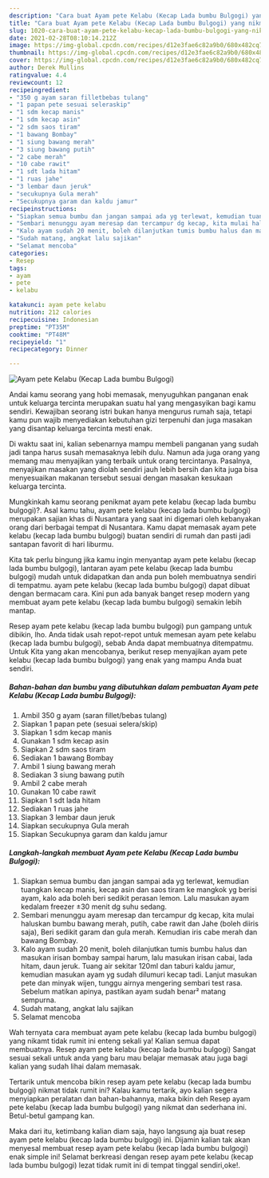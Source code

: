 ```yaml
---
description: "Cara buat Ayam pete Kelabu (Kecap Lada bumbu Bulgogi) yang nikmat Untuk Jualan"
title: "Cara buat Ayam pete Kelabu (Kecap Lada bumbu Bulgogi) yang nikmat Untuk Jualan"
slug: 1020-cara-buat-ayam-pete-kelabu-kecap-lada-bumbu-bulgogi-yang-nikmat-untuk-jualan
date: 2021-02-28T08:10:14.212Z
image: https://img-global.cpcdn.com/recipes/d12e3fae6c82a9b0/680x482cq70/ayam-pete-kelabu-kecap-lada-bumbu-bulgogi-foto-resep-utama.jpg
thumbnail: https://img-global.cpcdn.com/recipes/d12e3fae6c82a9b0/680x482cq70/ayam-pete-kelabu-kecap-lada-bumbu-bulgogi-foto-resep-utama.jpg
cover: https://img-global.cpcdn.com/recipes/d12e3fae6c82a9b0/680x482cq70/ayam-pete-kelabu-kecap-lada-bumbu-bulgogi-foto-resep-utama.jpg
author: Derek Mullins
ratingvalue: 4.4
reviewcount: 12
recipeingredient:
- "350 g ayam saran filletbebas tulang"
- "1 papan pete sesuai seleraskip"
- "1 sdm kecap manis"
- "1 sdm kecap asin"
- "2 sdm saos tiram"
- "1 bawang Bombay"
- "1 siung bawang merah"
- "3 siung bawang putih"
- "2 cabe merah"
- "10 cabe rawit"
- "1 sdt lada hitam"
- "1 ruas jahe"
- "3 lembar daun jeruk"
- "secukupnya Gula merah"
- "Secukupnya garam dan kaldu jamur"
recipeinstructions:
- "Siapkan semua bumbu dan jangan sampai ada yg terlewat, kemudian tuangkan kecap manis, kecap asin dan saos tiram ke mangkok yg berisi ayam, kalo ada boleh beri sedikit perasan lemon. Lalu masukan ayam kedalam freezer ±30 menit dg suhu sedang."
- "Sembari menunggu ayam meresap dan tercampur dg kecap, kita mulai haluskan bumbu bawang merah, putih, cabe rawit dan Jahe (boleh diiris saja), Beri sedikit garam dan gula merah. Kemudian iris cabe merah dan bawang Bombay."
- "Kalo ayam sudah 20 menit, boleh dilanjutkan tumis bumbu halus dan masukan irisan bombay sampai harum, lalu masukan irisan cabai, lada hitam, daun jeruk. Tuang air sekitar 120ml dan taburi kaldu jamur, kemudian masukan ayam yg sudah dilumuri kecap tadi. Lanjut masukan pete dan minyak wijen, tunggu airnya mengering sembari test rasa. Sebelum matikan apinya, pastikan ayam sudah benar² matang sempurna."
- "Sudah matang, angkat lalu sajikan"
- "Selamat mencoba"
categories:
- Resep
tags:
- ayam
- pete
- kelabu

katakunci: ayam pete kelabu 
nutrition: 212 calories
recipecuisine: Indonesian
preptime: "PT35M"
cooktime: "PT48M"
recipeyield: "1"
recipecategory: Dinner

---
```



![Ayam pete Kelabu (Kecap Lada bumbu Bulgogi)](https://img-global.cpcdn.com/recipes/d12e3fae6c82a9b0/680x482cq70/ayam-pete-kelabu-kecap-lada-bumbu-bulgogi-foto-resep-utama.jpg)

Andai kamu seorang yang hobi memasak, menyuguhkan panganan enak untuk keluarga tercinta merupakan suatu hal yang mengasyikan bagi kamu sendiri. Kewajiban seorang istri bukan hanya mengurus rumah saja, tetapi kamu pun wajib menyediakan kebutuhan gizi terpenuhi dan juga masakan yang disantap keluarga tercinta mesti enak.

Di waktu  saat ini, kalian sebenarnya mampu membeli panganan yang sudah jadi tanpa harus susah memasaknya lebih dulu. Namun ada juga orang yang memang mau menyajikan yang terbaik untuk orang tercintanya. Pasalnya, menyajikan masakan yang diolah sendiri jauh lebih bersih dan kita juga bisa menyesuaikan makanan tersebut sesuai dengan masakan kesukaan keluarga tercinta. 



Mungkinkah kamu seorang penikmat ayam pete kelabu (kecap lada bumbu bulgogi)?. Asal kamu tahu, ayam pete kelabu (kecap lada bumbu bulgogi) merupakan sajian khas di Nusantara yang saat ini digemari oleh kebanyakan orang dari berbagai tempat di Nusantara. Kamu dapat memasak ayam pete kelabu (kecap lada bumbu bulgogi) buatan sendiri di rumah dan pasti jadi santapan favorit di hari liburmu.

Kita tak perlu bingung jika kamu ingin menyantap ayam pete kelabu (kecap lada bumbu bulgogi), lantaran ayam pete kelabu (kecap lada bumbu bulgogi) mudah untuk didapatkan dan anda pun boleh membuatnya sendiri di tempatmu. ayam pete kelabu (kecap lada bumbu bulgogi) dapat dibuat dengan bermacam cara. Kini pun ada banyak banget resep modern yang membuat ayam pete kelabu (kecap lada bumbu bulgogi) semakin lebih mantap.

Resep ayam pete kelabu (kecap lada bumbu bulgogi) pun gampang untuk dibikin, lho. Anda tidak usah repot-repot untuk memesan ayam pete kelabu (kecap lada bumbu bulgogi), sebab Anda dapat membuatnya ditempatmu. Untuk Kita yang akan mencobanya, berikut resep menyajikan ayam pete kelabu (kecap lada bumbu bulgogi) yang enak yang mampu Anda buat sendiri.

<!--inarticleads1-->

##### Bahan-bahan dan bumbu yang dibutuhkan dalam pembuatan Ayam pete Kelabu (Kecap Lada bumbu Bulgogi):

1. Ambil 350 g ayam (saran fillet/bebas tulang)
1. Siapkan 1 papan pete (sesuai selera/skip)
1. Siapkan 1 sdm kecap manis
1. Gunakan 1 sdm kecap asin
1. Siapkan 2 sdm saos tiram
1. Sediakan 1 bawang Bombay
1. Ambil 1 siung bawang merah
1. Sediakan 3 siung bawang putih
1. Ambil 2 cabe merah
1. Gunakan 10 cabe rawit
1. Siapkan 1 sdt lada hitam
1. Sediakan 1 ruas jahe
1. Siapkan 3 lembar daun jeruk
1. Siapkan secukupnya Gula merah
1. Siapkan Secukupnya garam dan kaldu jamur




<!--inarticleads2-->

##### Langkah-langkah membuat Ayam pete Kelabu (Kecap Lada bumbu Bulgogi):

1. Siapkan semua bumbu dan jangan sampai ada yg terlewat, kemudian tuangkan kecap manis, kecap asin dan saos tiram ke mangkok yg berisi ayam, kalo ada boleh beri sedikit perasan lemon. Lalu masukan ayam kedalam freezer ±30 menit dg suhu sedang.
1. Sembari menunggu ayam meresap dan tercampur dg kecap, kita mulai haluskan bumbu bawang merah, putih, cabe rawit dan Jahe (boleh diiris saja), Beri sedikit garam dan gula merah. Kemudian iris cabe merah dan bawang Bombay.
1. Kalo ayam sudah 20 menit, boleh dilanjutkan tumis bumbu halus dan masukan irisan bombay sampai harum, lalu masukan irisan cabai, lada hitam, daun jeruk. Tuang air sekitar 120ml dan taburi kaldu jamur, kemudian masukan ayam yg sudah dilumuri kecap tadi. Lanjut masukan pete dan minyak wijen, tunggu airnya mengering sembari test rasa. Sebelum matikan apinya, pastikan ayam sudah benar² matang sempurna.
1. Sudah matang, angkat lalu sajikan
1. Selamat mencoba




Wah ternyata cara membuat ayam pete kelabu (kecap lada bumbu bulgogi) yang nikamt tidak rumit ini enteng sekali ya! Kalian semua dapat membuatnya. Resep ayam pete kelabu (kecap lada bumbu bulgogi) Sangat sesuai sekali untuk anda yang baru mau belajar memasak atau juga bagi kalian yang sudah lihai dalam memasak.

Tertarik untuk mencoba bikin resep ayam pete kelabu (kecap lada bumbu bulgogi) nikmat tidak rumit ini? Kalau kamu tertarik, ayo kalian segera menyiapkan peralatan dan bahan-bahannya, maka bikin deh Resep ayam pete kelabu (kecap lada bumbu bulgogi) yang nikmat dan sederhana ini. Betul-betul gampang kan. 

Maka dari itu, ketimbang kalian diam saja, hayo langsung aja buat resep ayam pete kelabu (kecap lada bumbu bulgogi) ini. Dijamin kalian tak akan menyesal membuat resep ayam pete kelabu (kecap lada bumbu bulgogi) enak simple ini! Selamat berkreasi dengan resep ayam pete kelabu (kecap lada bumbu bulgogi) lezat tidak rumit ini di tempat tinggal sendiri,oke!.

